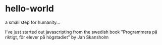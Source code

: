 # hello-world
a small step for humanity...

I've just started out javascripting from the swedish book "Programmera på riktigt, för elever på högstadiet" by Jan Skansholm
